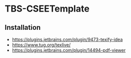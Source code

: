 # TBS-CSEETemplate

## Installation
- https://plugins.jetbrains.com/plugin/9473-texify-idea
- https://www.tug.org/texlive/
- https://plugins.jetbrains.com/plugin/14494-pdf-viewer
